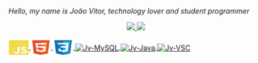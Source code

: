##
*Hello, my name is João Vitor, technology lover and student programmer*
<div align="center">
  <a href="https://github.com/JoaoVitor0206">
  <img height="180em" src="https://github-readme-stats.vercel.app/api?username=JoaoVitor0206&show_icons=true&theme=dark&include_all_commits=true&count_private=true"/>
  <img height="180em" src="https://github-readme-stats.vercel.app/api/top-langs/?username=JoaoVitor0206&layout=compact&langs_count=4&theme=dark"/>
</div>
  <div style="display: inline_block"><br>
  <img align="center" alt="Jv-Js" height="30" width="40" src="https://raw.githubusercontent.com/devicons/devicon/master/icons/javascript/javascript-plain.svg">
  <img align="center" alt="Jv-HTML" height="30" width="40" src="https://raw.githubusercontent.com/devicons/devicon/master/icons/html5/html5-original.svg">
  <img align="center" alt="Jv-CSS" height="30" width="40" src="https://raw.githubusercontent.com/devicons/devicon/master/icons/css3/css3-original.svg">
  <img align="center" alt="Jv-MySQL" height="30" width="40" src="https://cdn.jsdelivr.net/gh/devicons/devicon/icons/mysql/mysql-original-wordmark.svg" />
  <img align="center" alt="Jv-Java" height="30" width="40" src="https://cdn.jsdelivr.net/gh/devicons/devicon/icons/java/java-original-wordmark.svg" />
  <img align="center" alt="Jv-VSC" height="30" width="40" src="https://cdn.jsdelivr.net/gh/devicons/devicon/icons/vscode/vscode-original.svg" />
          
</div>

  ##
